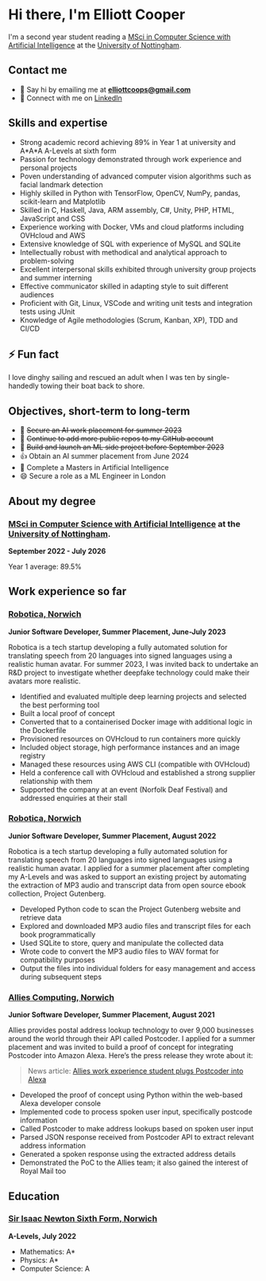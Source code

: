 # Hi there, I'm Elliott Cooper


I'm a second year student reading a [MSci in Computer Science with Artificial Intelligence](https://www.nottingham.ac.uk/studywithus/ugstudy/courses/UG/Computer-Science-with-Artificial-Intelligence-MSci-Hons-U7UCMPAI.html) at the [University of Nottingham](https://www.nottingham.ac.uk).


## Contact me

- 💬 Say hi by emailing me at **elliottcoops@gmail.com**
- 👯 Connect with me on [LinkedIn](https://www.linkedin.com/in/elliottcoops)


## Skills and expertise

  - Strong academic record achieving 89% in Year 1 at university and A\*A\*A A-Levels at sixth form
  - Passion for technology demonstrated through work experience and personal projects
  - Poven understanding of advanced computer vision algorithms such as facial landmark detection 
  - Highly skilled in Python with TensorFlow, OpenCV, NumPy, pandas, scikit-learn and Matplotlib
  - Skilled in C, Haskell, Java, ARM assembly, C#, Unity, PHP, HTML, JavaScript and CSS
  - Experience working with Docker, VMs and cloud platforms including OVHcloud and AWS
  - Extensive knowledge of SQL with experience of MySQL and SQLite
  - Intellectually robust with methodical and analytical approach to problem-solving
  - Excellent interpersonal skills exhibited through university group projects and summer interning
  - Effective communicator skilled in adapting style to suit different audiences
  - Proficient with Git, Linux, VSCode and writing unit tests and integration tests using JUnit
  - Knowledge of Agile methodologies (Scrum, Kanban, XP), TDD and CI/CD


## ⚡ Fun fact

I love dinghy sailing and rescued an adult when I was ten by single-handedly towing their boat back to shore.


## Objectives, short-term to long-term

- 🔭 ~~Secure an AI work placement for summer 2023~~
- 🤔 ~~Continue to add more public repos to my GitHub account~~
- 🌱 ~~Build and launch an ML side project before September 2023~~
- 👍 Obtain an AI summer placement from June 2024
- 🤖 Complete a Masters in Artificial Intelligence
- 😄 Secure a role as a ML Engineer in London


## About my degree

### [MSci in Computer Science with Artificial Intelligence](https://www.nottingham.ac.uk/studywithus/ugstudy/courses/UG/Computer-Science-with-Artificial-Intelligence-MSci-Hons-U7UCMPAI.html) at the [University of Nottingham](https://www.nottingham.ac.uk).

**September 2022 - July 2026**

Year 1 average: 89.5%

## Work experience so far

### [Robotica, Norwich](https://robotica.media)

**Junior Software Developer, Summer Placement, June-July 2023**

Robotica is a tech startup developing a fully automated solution for translating speech from 20 languages into signed languages using a realistic human avatar. For summer 2023, I was invited back to undertake an R&D project to investigate whether deepfake technology could make their avatars more realistic.

- Identified and evaluated multiple deep learning projects and selected the best performing tool
- Built a local proof of concept
- Converted that to a containerised Docker image with additional logic in the Dockerfile
- Provisioned resources on OVHcloud to run containers more quickly
- Included object storage, high performance instances and an image registry
- Managed these resources using AWS CLI (compatible with OVHcloud)
- Held a conference call with OVHcloud and established a strong supplier relationship with them
- Supported the company at an event (Norfolk Deaf Festival) and addressed enquiries at their stall


### [Robotica, Norwich](https://robotica.media)

**Junior Software Developer, Summer Placement, August 2022**

Robotica is a tech startup developing a fully automated solution for translating speech from 20 languages into signed languages using a realistic human avatar. I applied for a summer placement after completing my A-Levels and was asked to support an existing project by automating the extraction of MP3 audio and transcript data from open source ebook collection, Project Gutenberg.

- Developed Python code to scan the Project Gutenberg website and retrieve data
- Explored and downloaded MP3 audio files and transcript files for each book programmatically
- Used SQLite to store, query and manipulate the collected data
- Wrote code to convert the MP3 audio files to WAV format for compatibility purposes
- Output the files into individual folders for easy management and access during subsequent steps


### [Allies Computing, Norwich](https://www.alliescomputing.com)

**Junior Software Developer, Summer Placement, August 2021**

Allies provides postal address lookup technology to over 9,000 businesses around the world through their API called Postcoder. I applied for a summer placement and was invited to build a proof of concept for integrating Postcoder into Amazon Alexa. Here’s the press release they wrote about it: 

> News article: [Allies work experience student plugs Postcoder into Alexa](https://alliescomputing.com/news/student-plugs-postcoder-into-alexa)

- Developed the proof of concept using Python within the web-based Alexa developer console
- Implemented code to process spoken user input, specifically postcode information
- Called Postcoder to make address lookups based on spoken user input
- Parsed JSON response received from Postcoder API to extract relevant address information
- Generated a spoken response using the extracted address details
- Demonstrated the PoC to the Allies team; it also gained the interest of Royal Mail too


## Education

### [Sir Isaac Newton Sixth Form, Norwich](https://www.isaacnewtonsixthform.org)

**A-Levels, July 2022**

- Mathematics: A*
- Physics: A*
- Computer Science: A
